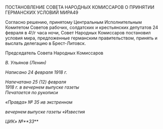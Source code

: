 ПОСТАНОВЛЕНИЕ СОВЕТА НАРОДНЫХ КОМИССАРОВ О ПРИНЯТИИ ГЕРМАНСКИХ УСЛОВИЙ МИРА49

Согласно решению, принятому Центральным Исполнительным Комитетом Советов рабочих, солдатских и крестьянских депутатов 24 февраля в 4!/г часа ночи, Совет На­родных Комиссаров постановил условия мира, предложенные германским правитель­ством, принять и выслать делегацию в Брест-Литовск.

Председатель Совета Народных Комиссаров

_В. Ульянов (Ленин)_

_Написано 24 февраля 1918 г._

_Напечатано 25 (12) февраля  
1918 г. в вечернем выпуске газеты                                                         Печатается по рукописи_

_«Правда» № 35 ив экстренном_

_вечернем выпуске газеты «Известия_

_ЦИК» №**33_**
